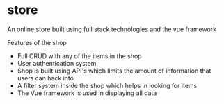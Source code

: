 # store
 An online store built using full stack technologies and the vue framework 
 
 Features of the shop
 - Full CRUD with any of the items in the shop
 - User authentication system
 - Shop is built using API's which limits the amount of information that users can hack into
 - A filter system inside the shop which helps in looking for items
 - The Vue framework is used in displaying all data
